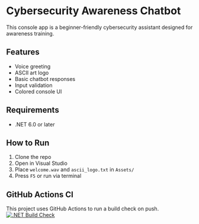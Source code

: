 # Cybersecurity Awareness Chatbot

This console app is a beginner-friendly cybersecurity assistant designed for awareness training.

## Features
- Voice greeting
- ASCII art logo
- Basic chatbot responses
- Input validation
- Colored console UI

## Requirements
- .NET 6.0 or later

## How to Run
1. Clone the repo
2. Open in Visual Studio
3. Place `welcome.wav` and `ascii_logo.txt` in `Assets/`
4. Press `F5` or run via terminal

## GitHub Actions CI
This project uses GitHub Actions to run a build check on push.
[![.NET Build Check](https://github.com/st10061605-SiveSikutshwa/CyberAwarenessChatbot/actions/workflows/build.yml/badge.svg?event=push)](https://github.com/st10061605-SiveSikutshwa/CyberAwarenessChatbot/actions/workflows/build.yml)
